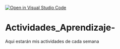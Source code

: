 [![Open in Visual Studio Code](https://classroom.github.com/assets/open-in-vscode-c66648af7eb3fe8bc4f294546bfd86ef473780cde1dea487d3c4ff354943c9ae.svg)](https://classroom.github.com/online_ide?assignment_repo_id=8478547&assignment_repo_type=AssignmentRepo)
# Actividades_Aprendizaje-
Aqui estarán mis actividades de cada semana
